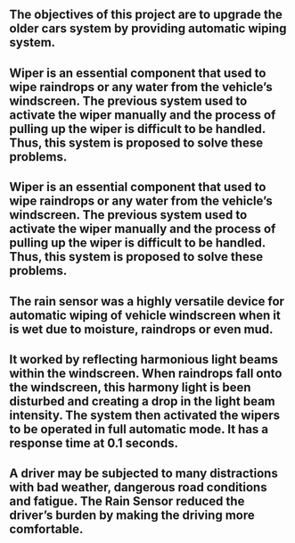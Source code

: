 ## The objectives of this project are to upgrade the older cars system by providing automatic wiping system.
## Wiper is an essential component that used to wipe raindrops or any water from the vehicle’s windscreen. The previous system used to activate the wiper manually and the process of pulling up the wiper is difficult to be handled. Thus, this system is proposed to solve these problems. 
## Wiper is an essential component that used to wipe raindrops or any water from the vehicle’s windscreen. The previous system used to activate the wiper manually and the process of pulling up the wiper is difficult to be handled. Thus, this system is proposed to solve these problems.
## The rain sensor was a highly versatile device for automatic wiping of vehicle windscreen when it is wet due to moisture, raindrops or even mud.
## It worked by reflecting harmonious light beams within the windscreen. When raindrops fall onto the windscreen, this harmony light is been disturbed and creating a drop in the light beam intensity. The system then activated the wipers to be operated in full automatic mode. It has a response time at 0.1 seconds.
## A driver may be subjected to many distractions with bad weather, dangerous road conditions and fatigue. The Rain Sensor reduced the driver’s burden by making the driving more comfortable.
